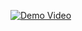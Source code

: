 [![Demo Video](https://img.youtube.com/vi/mDlsS066sAY/0.jpg)](https://www.youtube.com/watch?v=mDlsS066sAY)
